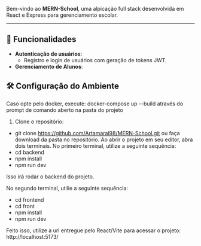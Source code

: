 
Bem-vindo ao **MERN-School**, uma alpicação full stack desenvolvida em React e Express para gerenciamento escolar.

---

## 📝 Funcionalidades

- **Autenticação de usuários**:
  - Registro e login de usuários com geração de tokens JWT.
- **Gerenciamento de Alunos**:

## 🛠️ Configuração do Ambiente

Caso opte pelo docker, execute: docker-compose up --build através do prompt de comando aberto na pasta do projeto

1. Clone o repositório:
- git clone https://github.com/Artamaral98/MERN-School.git ou faça download da pasta no repositório.
Ao abrir o projeto em seu editor, abra dois terminais.
No primeiro terminal, utilize a seguinte sequência:
- cd backend
- npm install
- npm run dev
  
Isso irá rodar o backend do projeto.

No segundo terminal, utilie a seguinte sequência:
- cd frontend
- cd front
- npm install
- npm run dev

Feito isso, utilize a url entregue pelo React/Vite para acessar o projeto: http://localhost:5173/
   
   

